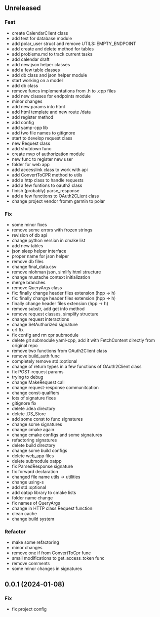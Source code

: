 ## Unreleased

### Feat

- create CalendarClient class
- add test for database module
- add polar_user struct and remove UTILS::EMPTY_ENDPOINT
- add create and delete method for tables
- add problems.md to track current tasks
- add calendar draft
- add new json helper classes
- add a few table classes
- add db class and json helper module
- start working on a model
- add db class
- remove funcs implementations from .h to .cpp files
- add new classes for endpoints module
- minor changes
- add new params into html
- add html template and new route /data
- add register method
- add config
- add yamp-cpp lib
- add two file names to gitignore
- start to develop request class
- new Request class
- add shutdown func
- create mvp of authorization module
- new func to register new user
- folder for web app
- add accesslink class to work with api
- add ConvertToCPR method to utils
- add a http class to handle requests
- add a few funtions to oauth2 class
- finish (probably) parse_response
- add a few functions to OAuth2CLient class
- change project vendor fromm garmin to polar

### Fix

- some minor fixes
- remove some errors with frozen strings
- revision of db api
- change python version in cmake list
- add new tables
- json sleep helper interface
- proper name for json helper
- remove db files
- change final_data.csv
- remove nlohman json, simlify html structure
- change mustache context initialization
- merge branches
- remove QueryArgs class
- fix: finally change header files extension (hpp -> h)
- fix: finally change header files extension (hpp -> h)
- finally change header files extension (hpp -> h)
- remove substr, add get info method
- remove request classes, simplify structure
- change request interactions
- change SetAuthorized signature
- url fix
- fix config and rm cpr submodule
- delete git submodule yaml-cpp, add it with FetchContent directly from original repo
- remove two functions from OAuth2Client class
- remove build_auth func
- completely remove std::optional
- change of return types in a few functions of OAuth2Client class
- fix POST-request params
- trying to debug
- change MakeRequest call
- change request-response communitcation
- change const-qualfiers
- lots of signature fixes
- gitignore fix
- delete .idea directory
- delete .DS_Store
- add some const to func signatures
- change some signatures
- change cmake again
- change cmake configs and some signatures
- refactoring signatures
- delete build directory
- change some build configs
- delete web_app files
- delete submodule oatpp
- fix ParsedResponse signature
- fix forward declaration
- changed file name utils -> utilities
- change using-s
- add std::optional
- add oatpp library to cmake lists
- folder name change
- fix names of QueryArgs
- change in HTTP class Request function
- clean cache
- change build system

### Refactor

- make some refactoring
- minor changes
- remove one if from ConvertToCpr func
- small modifications to get_access_token func
- remove comments
- some minor changes in signatures

## 0.0.1 (2024-01-08)

### Fix

- fix project config
